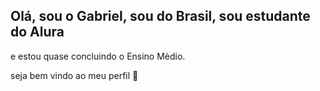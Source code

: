   ## Olá, sou o Gabriel, sou do Brasil, sou estudante do Alura 
  e estou quase concluindo o Ensino Mèdio.
  
  seja bem vindo ao meu perfil 👋
  

<!--
**GabSantana-Out-06/GabSantana-Out-06** is a ✨ _special_ ✨ repository because its `README.md` (this file) appears on your GitHub profile.

Here are some ideas to get you started

- 🔭 I’m currently working on ...
- 🌱 I’m currently learning ...
- 👯 I’m looking to collaborate on ...
- 🤔 I’m looking for help with ...
- 💬 Ask me about ...
- 📫 How to reach me: ...
- 😄 Pronouns: ...
- ⚡ Fun fact: ...
-->
